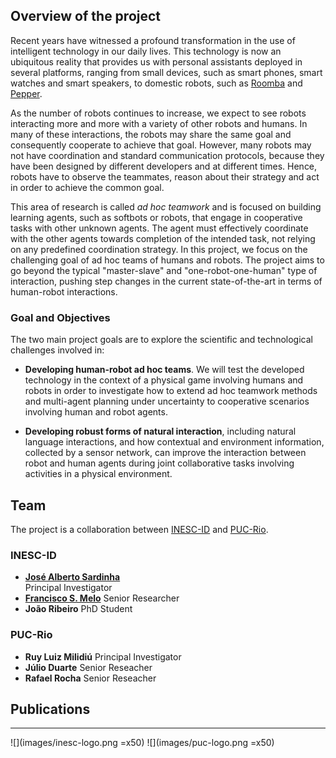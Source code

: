 ## Overview of the project

Recent years have witnessed a profound transformation in the use of intelligent technology in our daily lives.
This technology is now an ubiquitous reality that provides us with personal assistants deployed in several
platforms, ranging from small devices, such as smart phones, smart watches and smart speakers, to domestic robots, such as [Roomba](https://www.irobot.com/roomba) and [Pepper](https://www.softbankrobotics.com/emea/en/pepper).

As the number of robots continues to increase, we expect to see robots interacting more and more with a variety of other robots and humans. In many of these interactions, the robots may share the same goal and consequently cooperate to achieve that goal. However, many robots may not have coordination and standard communication protocols, because they have been designed by different developers and at different times. Hence, robots have to observe the teammates, reason about their strategy and act in order to achieve the common goal.

This area of research is called _ad hoc teamwork_ and is focused on building learning agents, such as softbots or robots, that engage in cooperative tasks with other unknown agents. The agent must effectively coordinate with the other agents towards completion of the intended task, not relying on any predefined coordination strategy. In this project, we focus on the challenging goal of ad hoc teams of humans and robots. The project aims to go beyond the typical "master-slave" and "one-robot-one-human" type of interaction, pushing step changes in the current state-of-the-art in terms of human-robot interactions.

### Goal and Objectives

The two main project goals are to explore the scientific and technological challenges involved in:

* **Developing human-robot ad hoc teams**. We will test the developed technology in the context of a physical game involving humans and robots in order to investigate how to extend ad hoc teamwork methods and multi-agent planning under uncertainty to cooperative scenarios involving human and robot agents.

* **Developing robust forms of natural interaction**, including natural language interactions, and how contextual and environment information, collected by a sensor network, can improve the interaction between robot and human agents during joint collaborative tasks involving activities in a physical environment.

## Team

The project is a collaboration between [INESC-ID](www.inesc-id.pt) and [PUC-Rio](www.puc-rio.br).

### INESC-ID

* [**José Alberto Sardinha**](http://web.ist.utl.pt/ist25149/)  
Principal Investigator
* [**Francisco S. Melo**](http://gaips.inesc-id.pt/~fmelo)
Senior Researcher
* **João Ribeiro**
PhD Student

### PUC-Rio

* **Ruy Luiz Milidiú**
Principal Investigator
* **Júlio Duarte**
Senior Reseacher
* **Rafael Rocha**
Senior Reseacher

## Publications

<script src="https://bibbase.org/show?bib=https://adhoc-inesc-id.github.io/biblio.bib&jsonp=1&theme=simple"></script>

---

![](images/inesc-logo.png =x50) ![](images/puc-logo.png =x50)

